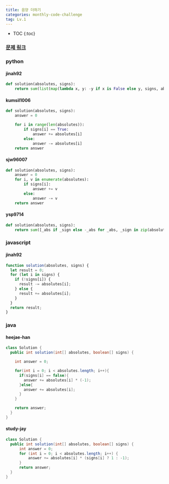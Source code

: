 ```yaml
---
title: 음양 더하기
categories: monthly-code-challenge
tag: Lv.1
---
```


- TOC
  {:toc}

### [문제 링크](https://programmers.co.kr/learn/courses/30/lessons/76501)

### python

#### jinah92

```python
def solution(absolutes, signs):
    return sum(list(map(lambda x, y: -y if x is False else y, signs, absolutes)))
```

#### kumsil1006

```python
def solution(absolutes, signs):
    answer = 0

    for i in range(len(absolutes)):
        if signs[i] == True:
            answer += absolutes[i]
        else:
            answer -= absolutes[i]
    return answer
```

#### sjw96007

```python
def solution(absolutes, signs):
    answer = 0
    for i, v in enumerate(absolutes):
        if signs[i]:
            answer += v
        else:
            answer -= v
    return answer
```

#### ysp9714

```python
def solution(absolutes, signs):
    return sum([_abs if _sign else -_abs for _abs, _sign in zip(absolutes, signs)])
```

### javascript

#### jinah92

```javascript
function solution(absolutes, signs) {
  let result = 0;
  for (let i in signs) {
    if (!signs[i]) {
      result -= absolutes[i];
    } else {
      result += absolutes[i];
    }
  }
  return result;
}
```

### java

#### heejae-han

```java
class Solution {
  public int solution(int[] absolutes, boolean[] signs) {

    int answer = 0;

    for(int i = 0; i < absolutes.length; i++){
      if(signs[i] == false){
        answer += absolutes[i] * (-1);
      }else{
        answer += absolutes[i];
      }
    }

    return answer;
  }
}
```

#### study-jay

```java
class Solution {
  public int solution(int[] absolutes, boolean[] signs) {
      int answer = 0;
      for (int i = 0; i < absolutes.length; i++) {
          answer += absolutes[i] * (signs[i] ? 1 : -1);
      }
      return answer;
  }
}
```
